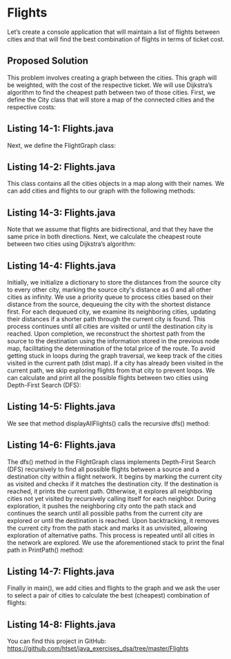 
# Flights
Let’s create a console application that will maintain a list of flights between cities and that will find the best combination of flights in terms of ticket cost.

## Proposed Solution
This problem involves creating a graph between the cities. This graph will be weighted, with the cost of the respective ticket. We will use Dijkstra’s algorithm to find the cheapest path between two of those cities.
First, we define the City class that will store a map of the connected cities and the respective costs:

## Listing 14-1: Flights.java
Next, we define the FlightGraph class:

## Listing 14-2: Flights.java
This class contains all the cities objects in a map along with their names. We can add cities and flights to our graph with the following methods:

## Listing 14-3: Flights.java
Note that we assume that flights are bidirectional, and that they have the same price in both directions.
Next, we calculate the cheapest route between two cities using Dijkstra’s algorithm:

## Listing 14-4: Flights.java
Initially, we initialize a dictionary to store the distances from the source city to every other city, marking the source city's distance as 0 and all other cities as infinity. We use a priority queue to process cities based on their distance from the source, dequeuing the city with the shortest distance first.
For each dequeued city, we examine its neighboring cities, updating their distances if a shorter path through the current city is found. This process continues until all cities are visited or until the destination city is reached.
Upon completion, we reconstruct the shortest path from the source to the destination using the information stored in the previous node map, facilitating the determination of the total price of the route.
To avoid getting stuck in loops during the graph traversal, we keep track of the cities visited in the current path (dist map). If a city has already been visited in the current path, we skip exploring flights from that city to prevent loops.
We can calculate and print all the possible flights between two cities using Depth-First Search (DFS):

## Listing 14-5: Flights.java
We see that method displayAllFlights() calls the recursive dfs() method:

## Listing 14-6: Flights.java
The dfs() method in the FlightGraph class implements Depth-First Search (DFS) recursively to find all possible flights between a source and a destination city within a flight network.
It begins by marking the current city as visited and checks if it matches the destination city. If the destination is reached, it prints the current path. Otherwise, it explores all neighboring cities not yet visited by recursively calling itself for each neighbor.
During exploration, it pushes the neighboring city onto the path stack and continues the search until all possible paths from the current city are explored or until the destination is reached.
Upon backtracking, it removes the current city from the path stack and marks it as unvisited, allowing exploration of alternative paths. This process is repeated until all cities in the network are explored.
We use the aforementioned stack to print the final path in PrintPath() method:

## Listing 14-7: Flights.java
Finally in main(), we add cities and flights to the graph and we ask the user to select a pair of cities to calculate the best (cheapest) combination of flights:

## Listing 14-8: Flights.java
You can find this project in GitHub:
https://github.com/htset/java_exercises_dsa/tree/master/Flights
